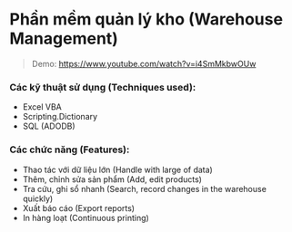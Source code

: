 # Phần mềm quản lý kho (Warehouse Management)
> Demo: https://www.youtube.com/watch?v=i4SmMkbwOUw

### Các kỹ thuật sử dụng (Techniques used): 
+ Excel VBA
+ Scripting.Dictionary
+ SQL (ADODB)

### Các chức năng (Features):
+ Thao tác với dữ liệu lớn (Handle with large of data)
+ Thêm, chỉnh sửa sản phẩm (Add, edit products)
+ Tra cứu, ghi sổ nhanh (Search, record changes in the warehouse quickly)
+ Xuất báo cáo (Export reports)
+ In hàng loạt (Continuous printing)
